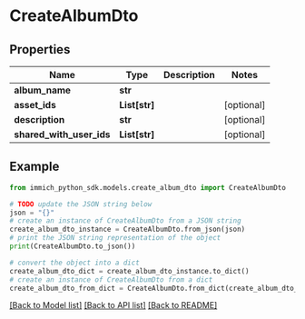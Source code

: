 # CreateAlbumDto


## Properties

Name | Type | Description | Notes
------------ | ------------- | ------------- | -------------
**album_name** | **str** |  | 
**asset_ids** | **List[str]** |  | [optional] 
**description** | **str** |  | [optional] 
**shared_with_user_ids** | **List[str]** |  | [optional] 

## Example

```python
from immich_python_sdk.models.create_album_dto import CreateAlbumDto

# TODO update the JSON string below
json = "{}"
# create an instance of CreateAlbumDto from a JSON string
create_album_dto_instance = CreateAlbumDto.from_json(json)
# print the JSON string representation of the object
print(CreateAlbumDto.to_json())

# convert the object into a dict
create_album_dto_dict = create_album_dto_instance.to_dict()
# create an instance of CreateAlbumDto from a dict
create_album_dto_from_dict = CreateAlbumDto.from_dict(create_album_dto_dict)
```
[[Back to Model list]](../README.md#documentation-for-models) [[Back to API list]](../README.md#documentation-for-api-endpoints) [[Back to README]](../README.md)


